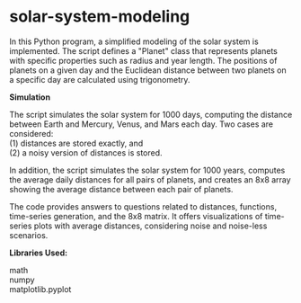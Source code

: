 # solar-system-modeling

In this Python program, a simplified modeling of the solar system is implemented. The script defines a "Planet" class that represents planets with specific properties such as radius and year length. The positions of planets on a given day and the Euclidean distance between two planets on a specific day are calculated using trigonometry.

**Simulation** <br />

The script simulates the solar system for 1000 days, computing the distance between Earth and Mercury, Venus, and Mars each day. Two cases are considered: <br />
(1) distances are stored exactly, and <br />
(2) a noisy version of distances is stored. <br />

In addition, the script simulates the solar system for 1000 years, computes the average daily distances for all pairs of planets, and creates an 8x8 array showing the average distance between each pair of planets. <br />

The code provides answers to questions related to distances, functions, time-series generation, and the 8x8 matrix. It offers visualizations of time-series plots with average distances, considering noise and noise-less scenarios. 

**Libraries Used:** 

math <br />
numpy <br />
matplotlib.pyplot <br />
